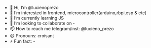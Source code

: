 - 👋 Hi, I’m @lucienoprezo
- 👀 I’m interested in frontend, microcontroller(arduino,rbpi,esp & etc)
- 🌱 I’m currently learning JS
- 💞️ I’m looking to collaborate on -
- 📫 How to reach me telegram/inst: @lucieno_prezo
- 😄 Pronouns: croisant
- ⚡ Fun fact: -

<!---
lucienoprezo/lucienoprezo is a ✨ special ✨ repository because its `README.md` (this file) appears on your GitHub profile.
You can click the Preview link to take a look at your changes.
--->
